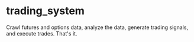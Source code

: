 # trading_system
Crawl futures and options data, analyze the data, generate trading signals, and execute trades. That's it.

